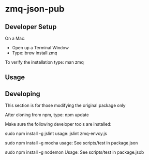 # zmq-json-pub

## Developer Setup

On a Mac:

* Open up a Terminal Window
* Type: brew install zmq

To verify the installation type: man zmq


## Usage



## Developing

This section is for those modifying the original package only

After cloning from npm, type: npm update

Make sure the following developer tools are installed:

sudo npm install -g jslint
usage: jslint zmq-envoy.js

sudo npm install -g mocha
usage: See scripts/test in package.json

sudo npm install -g nodemon
Usage: See scripts/test in package.jsob